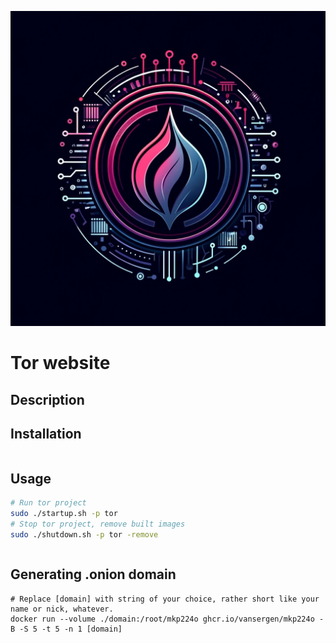 ![](images/logo.jpg)

# Tor website

## Description

## Installation

```
```

## Usage

```bash
# Run tor project
sudo ./startup.sh -p tor
# Stop tor project, remove built images
sudo ./shutdown.sh -p tor -remove 
```

```bash

```

## Generating .onion domain

```
# Replace [domain] with string of your choice, rather short like your name or nick, whatever.
docker run --volume ./domain:/root/mkp224o ghcr.io/vansergen/mkp224o -B -S 5 -t 5 -n 1 [domain]
```